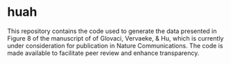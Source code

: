 # huah
This repository contains the code used to generate the data presented in Figure 8 of the manuscript of of Glovaci, Vervaeke, & Hu, which is currently under consideration for publication in Nature Communications. The code is made available to facilitate peer review and enhance transparency.






